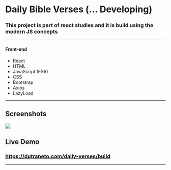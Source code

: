 # Daily Bible Verses (... Developing)

### This project is part of react studies and it is build using the modern JS concepts

---

#### Front-end

- React
- HTML
- JavaScript (ES6)
- CSS
- Bootstrap
- Axios
- LazyLoad

---

## Screenshots
![](build/static/media/daily-verses.gif)

## Live Demo

### https://dutraneto.com/daily-verses/build
---
